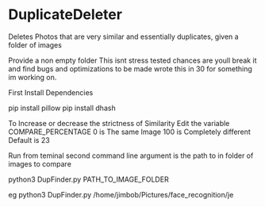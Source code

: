 # DuplicateDeleter
Deletes Photos that are very similar and essentially duplicates, given a folder of images

Provide a non empty folder This isnt stress tested chances are youll break it and find bugs and optimizations to be made
wrote this in 30 for something im working on.

First Install Dependencies 

pip install pillow
pip install dhash


To Increase or decrease the strictness of Similarity 
Edit the variable COMPARE_PERCENTAGE 
0 is The same Image 100 is Completely different Default is 23

Run from teminal second command line argument is the path to in folder of images to compare 



python3 DupFinder.py PATH_TO_IMAGE_FOLDER

 eg python3 DupFinder.py /home/jimbob/Pictures/face_recognition/je
